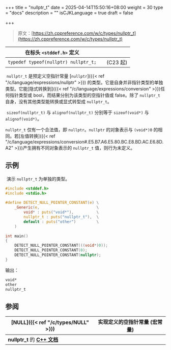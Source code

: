 +++
title = "nullptr_t"
date = 2025-04-14T15:50:16+08:00
weight = 30
type = "docs"
description = ""
isCJKLanguage = true
draft = false

+++

> 原文：[https://zh.cppreference.com/w/c/types/nullptr_t](https://zh.cppreference.com/w/c/types/nullptr_t)

| 在标头 `<stddef.h>` 定义             |      |          |
| ------------------------------------ | ---- | -------- |
| `typedef typeof(nullptr) nullptr_t;` |      | (C23 起) |

​	`nullptr_t` 是预定义空指针常量 [`nullptr`]({{< ref "/c/language/expressions/nullptr" >}}) 的类型。它是自身并非指针类型的单独类型。它能[隐式转换到]({{< ref "/c/language/expressions/conversion" >}})任何指针类型或 bool，而结果分别为该类型的空指针值或 false。除了 `nullptr_t` 自身，没有其他类型能转换或显式转型成 `nullptr_t`。

​	`sizeof(nullptr_t)` 与 `alignof(nullptr_t)` 分别等于 `sizeof(void*)` 与 `alignof(void*)`。

`nullptr_t` 仅有一个合法值，即 `nullptr`。`nullptr` 的对象表示与 `(void*)0` 的相同。若[左值转换]({{< ref "/c/language/expressions/conversion#.E5.B7.A6.E5.80.BC.E8.BD.AC.E6.8D.A2" >}})产生拥有不同对象表示的 `nullptr_t` 值，则行为未定义。

## 示例

​	演示 `nullptr_t` 为单独的类型。

```c
#include <stddef.h>
#include <stdio.h>
 
#define DETECT_NULL_POINTER_CONSTANT(e) \
    _Generic(e,                         \
        void* : puts("void*"),          \
        nullptr_t : puts("nullptr_t"),  \
        default : puts("other")         \
    )
 
int main()
{
    DETECT_NULL_POINTER_CONSTANT(((void*)0));
    DETECT_NULL_POINTER_CONSTANT(0);
    DETECT_NULL_POINTER_CONSTANT(nullptr);
}
```

输出：

```txt
void*
other
nullptr_t
```

## 参阅

| [NULL]({{< ref "/c/types/NULL" >}})           | 实现定义的空指针常量 (宏常量) |
| ------------------------------------------------------------ | ----------------------------- |
| **nullptr_t** 的 **[C++ 文档](https://zh.cppreference.com/w/cpp/types/nullptr_t)** |                               |
